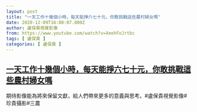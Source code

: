 ```yaml
---
layout: post
title: "一天工作十幾個小時，每天能掙六七十元，你敢挑戰這些農村婦女嗎"
date: 2020-12-09T16:00:07.000Z
author: 盧保貴視覺影像
from: https://www.youtube.com/watch?v=XeohFoJrtbc
tags: [ 盧保貴 ]
categories: [ 盧保貴 ]
---
```

<!--1607529607000-->
[一天工作十幾個小時，每天能掙六七十元，你敢挑戰這些農村婦女嗎](https://www.youtube.com/watch?v=XeohFoJrtbc)
------

<div>
期待影像能為將來保留文獻，給人們帶來更多的意義與思考。#盧保貴視覺影像#珍貴攝影#三農
</div>
